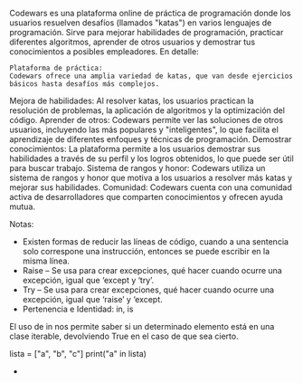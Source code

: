 Codewars es una plataforma online de práctica de programación donde los usuarios resuelven desafíos (llamados "katas") en varios lenguajes de programación. Sirve para mejorar habilidades de programación, practicar diferentes algoritmos, aprender de otros usuarios y demostrar tus conocimientos a posibles empleadores. 
En detalle:

    Plataforma de práctica:
    Codewars ofrece una amplia variedad de katas, que van desde ejercicios básicos hasta desafíos más complejos. 

Mejora de habilidades:
Al resolver katas, los usuarios practican la resolución de problemas, la aplicación de algoritmos y la optimización del código. 
Aprender de otros:
Codewars permite ver las soluciones de otros usuarios, incluyendo las más populares y "inteligentes", lo que facilita el aprendizaje de diferentes enfoques y técnicas de programación. 
Demostrar conocimientos:
La plataforma permite a los usuarios demostrar sus habilidades a través de su perfil y los logros obtenidos, lo que puede ser útil para buscar trabajo. 
Sistema de rangos y honor:
Codewars utiliza un sistema de rangos y honor que motiva a los usuarios a resolver más katas y mejorar sus habilidades. 
Comunidad:
Codewars cuenta con una comunidad activa de desarrolladores que comparten conocimientos y ofrecen ayuda mutua. 


Notas: 
- Existen formas de reducir las líneas de código, cuando a una sentencia solo correspone una instrucción, entonces se puede escribir en la misma línea.
- Raise – Se usa para crear excepciones, qué hacer cuando ocurre una excepción, igual que ‘except y ‘try’.
- Try – Se usa para crear excepciones, qué hacer cuando ocurre una excepción, igual que ‘raise’ y ‘except.
- Pertenencia e Identidad: in, is

El uso de in nos permite saber si un determinado elemento está en una clase iterable, devolviendo True en el caso de que sea cierto.

lista = ["a", "b", "c"]
print("a" in lista)

- 